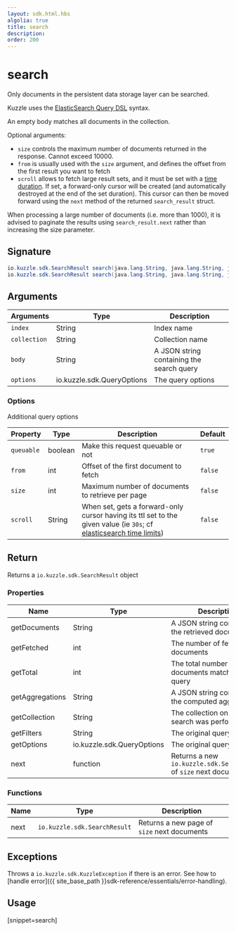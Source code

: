 ```yaml
---
layout: sdk.html.hbs
algolia: true
title: search
description:
order: 200
---
```


# search

Only documents in the persistent data storage layer can be searched.

Kuzzle uses the [ElasticSearch Query DSL](https://www.elastic.co/guide/en/elasticsearch/reference/5.x/query-dsl.html) syntax.

An empty body matches all documents in the collection.

Optional arguments:

* `size` controls the maximum number of documents returned in the response. Cannot exceed 10000.
* `from` is usually used with the `size` argument, and defines the offset from the first result you want to fetch
* `scroll` allows to fetch large result sets, and it must be set with a [time duration](https://www.elastic.co/guide/en/elasticsearch/reference/current/common-options.html#time-units). If set, a forward-only cursor will be created (and automatically destroyed at the end of the set duration).
This cursor can then be moved forward using the `next` method of the returned `search_result` struct.

<div class="alert alert-info">
  <p>
  When processing a large number of documents (i.e. more than 1000), it is advised to paginate the results using <code>search_result.next</code> rather than increasing the size parameter.
  </p>
</div>

## Signature

```java
io.kuzzle.sdk.SearchResult search(java.lang.String, java.lang.String, java.lang.String, io.kuzzle.sdk.QueryOptions) throws io.kuzzle.sdk.BadRequestException, io.kuzzle.sdk.ForbiddenException, io.kuzzle.sdk.GatewayTimeoutException, io.kuzzle.sdk.InternalException, io.kuzzle.sdk.NotFoundException, io.kuzzle.sdk.PartialException, io.kuzzle.sdk.PreconditionException, io.kuzzle.sdk.ServiceUnavailableException, io.kuzzle.sdk.SizeLimitException, io.kuzzle.sdk.UnauthorizedException, io.kuzzle.sdk.KuzzleException;
io.kuzzle.sdk.SearchResult search(java.lang.String, java.lang.String, java.lang.String) throws io.kuzzle.sdk.BadRequestException, io.kuzzle.sdk.ForbiddenException, io.kuzzle.sdk.GatewayTimeoutException, io.kuzzle.sdk.InternalException, io.kuzzle.sdk.NotFoundException, io.kuzzle.sdk.PartialException, io.kuzzle.sdk.PreconditionException, io.kuzzle.sdk.ServiceUnavailableException, io.kuzzle.sdk.SizeLimitException, io.kuzzle.sdk.UnauthorizedException, io.kuzzle.sdk.KuzzleException;
```

## Arguments

| Arguments | Type | Description |
| --- | --- | --- |
| `index` | String | Index name |
| `collection` | String | Collection name |
| `body` | String | A JSON string containing the search query |
| `options` | io.kuzzle.sdk.QueryOptions | The query options |

### Options

Additional query options

| Property   | Type    | Description                       | Default |
| ---------- | ------- | --------------------------------- | ------- |
| `queuable` | boolean | Make this request queuable or not | `true`  |
| `from` | int | Offset of the first document to fetch | `false` |
| `size` | int | Maximum number of documents to retrieve per page  | `false` |
| `scroll` | String | When set, gets a forward-only cursor having its ttl set to the given value (ie `30s`; cf [elasticsearch time limits](https://www.elastic.co/guide/en/elasticsearch/reference/current/common-options.html#time-units)) | `false` |

## Return

Returns a `io.kuzzle.sdk.SearchResult` object

### Properties

| Name | Type | Description |
| --- | --- | --- |
| getDocuments | String | A JSON string containing the retrieved documents |
| getFetched | int | The number of fetched documents |
| getTotal | int | The total number of documents matching the query |
| getAggregations | String | A JSON string containing the computed aggregations |
| getCollection | String | The collection on which the search was performed |
| getFilters | String | The original query |
| getOptions | io.kuzzle.sdk.QueryOptions | The original query options |
| next | function | Returns a new `io.kuzzle.sdk.SearchResult` of `size` next documents |

### Functions

| Name | Type | Description |
| --- | --- | --- |
| next | `io.kuzzle.sdk.SearchResult` | Returns a new page of `size` next documents |

## Exceptions

Throws a `io.kuzzle.sdk.KuzzleException` if there is an error. See how to [handle error]({{ site_base_path }}sdk-reference/essentials/error-handling).

## Usage

[snippet=search]
